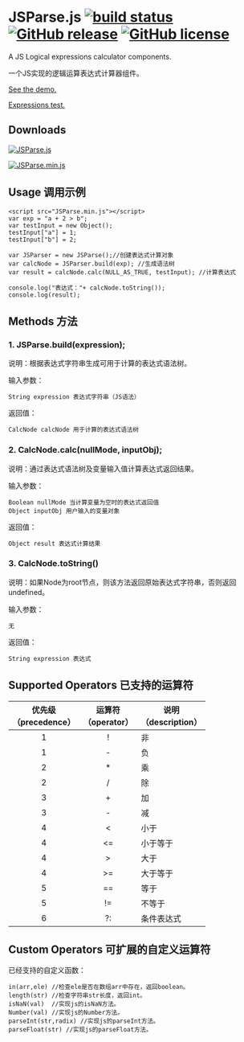 # JSParse.js [![build status][travis-image]][travis-url] [![GitHub release][release-image]][release-url] [![GitHub license][license-image]][license-url]
A JS Logical expressions calculator components.

一个JS实现的逻辑运算表达式计算器组件。

[See the demo.](http://peiyucn.github.io/JSParse/src/JSParse.html)

[Expressions test.](http://peiyucn.github.io/JSParse/test/test.html)

## Downloads
[![JSParse.js][download-image]][download-url]

[![JSParse.min.js][download-min-image]][download-min-url]

## Usage 调用示例
  
    <script src="JSParse.min.js"></script>
    var exp = "a + 2 > b";
    var testInput = new Object();
    testInput["a"] = 1;
    testInput["b"] = 2;

    var JSParser = new JSParse();//创建表达式计算对象
    var calcNode = JSParser.build(exp); //生成语法树
    var result = calcNode.calc(NULL_AS_TRUE, testInput); //计算表达式

    console.log("表达式："+ calcNode.toString());
    console.log(result);

## Methods 方法

### 1. JSParse.build(expression);
  说明：根据表达式字符串生成可用于计算的表达式语法树。
  
  输入参数：
  
    String expression 表达式字符串（JS语法）

  返回值：
  
    CalcNode calcNode 用于计算的表达式语法树

### 2. CalcNode.calc(nullMode, inputObj);
  说明：通过表达式语法树及变量输入值计算表达式返回结果。
  
  输入参数：
  
    Boolean nullMode 当计算变量为空时的表达式返回值
    Object inputObj 用户输入的变量对象

  返回值：
  
    Object result 表达式计算结果

### 3. CalcNode.toString()
  说明：如果Node为root节点，则该方法返回原始表达式字符串，否则返回undefined。
  
  输入参数：
  
    无

  返回值：
  
    String expression 表达式

## Supported Operators 已支持的运算符

| 优先级<br>（precedence） | 运算符<br>（operator） | 说明<br>（description） |
| :----------------: | :---------------: | ------------------ |
|   1                |  !                | 非 |
|   1                |  -                | 负 |
|   2                |  *                | 乘 |
|   2                |  /                | 除 |
|   3                |  +                | 加 |
|   3                |  -                | 减 |
|   4                |  <                | 小于 |
|   4                |  <=               | 小于等于 |
|   4                |  >                | 大于 |
|   4                |  >=               | 大于等于 |
|   5                |  ==               | 等于 |
|   5                |  !=               | 不等于 |
|   6                |  ?:               | 条件表达式 |


## Custom Operators 可扩展的自定义运算符

已经支持的自定义函数：

    in(arr,ele) //检查ele是否在数组arr中存在，返回boolean。
    length(str) //检查字符串str长度，返回int。
    isNaN(val)  //实现js的isNaN方法。
    Number(val) //实现js的Number方法。
    parseInt(str,radix) //实现js的parseInt方法。
    parseFloat(str) //实现js的parseFloat方法。


[travis-image]: https://travis-ci.org/peiyucn/JSParse.svg?branch=master
[travis-url]: https://travis-ci.org/peiyucn/JSParse
[release-image]: https://img.shields.io/github/release/peiyucn/JSParse.svg
[release-url]: https://github.com/peiyucn/JSParse/releases/
[license-image]: https://img.shields.io/badge/license-MIT-blue.svg
[license-url]: https://raw.githubusercontent.com/peiyucn/JSParse/master/LICENSE
[download-image]: https://img.shields.io/badge/Code-JSParse.js-brightgreen.svg
[download-url]: https://peiyucn.github.io/JSParse/src/JSParse.js
[download-min-image]: https://img.shields.io/badge/Code-JSParse.min.js-brightgreen.svg
[download-min-url]: https://peiyucn.github.io/JSParse/src/JSParse.min.js